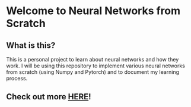 # Welcome to Neural Networks from Scratch

## What is this?
This is a personal project to learn about neural networks and how they work. I will be using this repository to implement various neural networks from scratch (using Numpy and Pytorch) and to document my learning process.

## Check out more [HERE](https://imene-swaan.github.io/Neural-networks-from-scratch/)!



